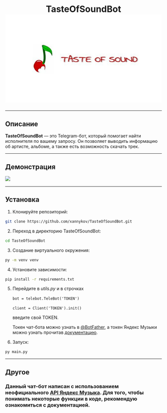 <div align="center">
    <h1> TasteOfSoundBot
    <br>
    <img src="https://github.com/xannykov/TasteOfSoundBot/blob/main/src/header.jpg"/>
</div>

___
## Описание
**TasteOfSoundBot** — это Telegram-бот, который помогает найти исполнителя по вашему запросу. Он позволяет выводить информацию об артисте, альбоме, а также есть возможность скачать трек.
___
## Демонстрация

<img src="https://github.com/xannykov/TasteOfSoundBot/blob/main/src/demonstration.gif"/>

___
## Установка

1. Клонируйте репозиторий:

  ```sh
  git clone https://github.com/xannykov/TasteOfSoundBot.git
  ```

2. Переход в директорию TasteOfSoundBot:

  ```sh
  cd TasteOfSoundBot
  ```

3. Создание виртуального окружения:

  ```sh
  py -m venv venv
  ```

4. Установите зависимости:

  ```sh
  pip install -r requirements.txt
  ```

5. Перейдите в *utils.py* и в строчках 
   
   ```bot = telebot.TeleBot('TOKEN')``` 

   ```client = Client('TOKEN').init()``` 
   
   введите свой TOKEN.

   Токен чат-бота можно узнать в [@BotFather](https://t.me/BotFather), а токен Яндекс Музыки можно узнать прочитав [документацию](https://yandex-music.readthedocs.io/en/main/index.html#id3).

6. Запуск:
   
  ```sh
  py main.py
  ```
___

## Другое

### Данный чат-бот написан с использованием неофициального [API Яндекс Музыка](https://yandex-music.readthedocs.io/en/main/index.html). Для того, чтобы понимать некоторые функции в коде, рекомендую ознакомиться с документацией.